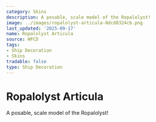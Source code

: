 ```yaml
---
category: Skins
description: A posable, scale model of the Ropalolyst!
image: ../images/ropalolyst-articula-8dcd8324cb.png
last_updated: '2025-09-17'
name: Ropalolyst Articula
source: WFCD
tags:
- Ship Decoration
- Skins
tradable: false
type: Ship Decoration
---
```


# Ropalolyst Articula

A posable, scale model of the Ropalolyst!

